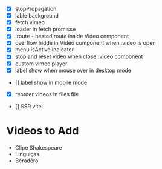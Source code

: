 - [x] stopPropagation
- [x] lable background
- [x] fetch vimeo
- [x] loader in fetch promisse
- [x] :route - nested route inside Video component
- [x] overflow hidde in Video component when :video is open
- [x] menu isActive indicator
- [x] stop and reset video when close :video component
- [x] custom vimeo player
- [x] label show when mouse over in desktop mode
- [] label show in mobile mode
- [x] reorder videos in files file
- [] SSR vite

# Videos to Add

- Clipe Shakespeare
- Linguiças
- Béradêro
